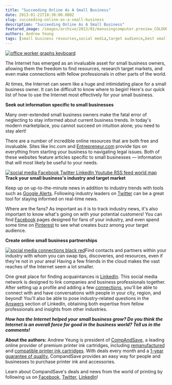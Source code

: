 ```yaml
---
title: "Succeeding Online As A Small Business"
date: 2013-01-21T18:30:00.000Z
slug: succeeding-online-as-a-small-business
description: "Succeeding Online As A Small Business"
featured_image: /images/archive/2013/01/manusingcomputer.preview_COLOURBOX2263148.jpeg
authors: Andrew Yeung
tags: [small business resources,social media,target audience,best small business resources,Internet,free small business resources]
---
```


[![office worker graphs keyboard](/blog/images/man-using-computer.jpeg "office worker graphs keyboard")](/blog/images/man-using-computer.jpeg)

The Internet has emerged as an invaluable asset for small business owners, allowing them the freedom to find resources, research target markets, and even make connections with fellow professionals in other parts of the world.

At times, the Internet can seem like a huge and intimidating place for a small business owner. It can be difficult to know where to begin! Here's our quick list of how to use the Internet most effectively for your small business. 

**Seek out information specific to small businesses**

Many over-extended small business owners make the fatal error of neglecting to stay informed about current business trends. In today's modern marketplace, you cannot succeed on intuition alone; you need to stay alert!

There are a number of incredible online resources that are both free and invaluable. Sites like Inc.com and [Entrepreneur.com](https://www.entrepreneur.com/) provide tips on everything from starting your business to navigating legal issues. Both of these websites feature articles specific to small businesses — information that will most likely be useful to your needs.

[![social media Facebook Twitter LinkedIn Youtube RSS feed world map](/blog/images/social-media-world.jpeg "social media Facebook Twitter LinkedIn Youtube RSS feed world map")](/blog/images/social-media-world.jpeg)**Track your small business's industry and target market**

Keep up on up-to-the-minute news in addition to industry trends with tools such as [Google Alerts](https://www.google.com/alerts). Following industry leaders on [Twitter](https://twitter.com/) can be a great tool for staying informed on real-time news.

Where are the fans? As important as it is to track industry news, it's also important to know what's going on with your potential customers! You can find [Facebook](https://www.facebook.com/) pages designed for fans of your industry, and even spend some time on [Pinterest](https://www.pinterest.com/) to see what creates buzz among your target audience.

**Create online small business partnerships**

[![social media connections black red](/blog/images/black-social-media-network.jpeg "social media connections black red")](/blog/images/black-social-media-network.jpeg)Find contacts and partners within your industry with whom you can swap tips, discoveries, and resources, even if they're not in your area! Having a few friends in the cloud makes the vast reaches of the Internet seem a lot smaller.

One great place for finding acquaintances is [LinkedIn](https://www.linkedin.com/). This social media network is designed to link companies and business professionals together. After setting up a profile and adding a few [connections](https://help.linkedin.com/app/answers/detail/a%5Fid/118), you'll be able to connect with and have conversations with people in your city, region, and beyond! You'll also be able to pose industry-related questions in the [Answers](https://www.linkedin.com/answers) section of LinkedIn, obtaining both expertise from fellow professionals and insights from other industries.

**_How has the Internet helped your small business grow? Do you think the Internet is an overall force for good in the business world? Tell us in the comments!_**

**About the authors:** Andrew Yeung is president of [CompAndSave](https://www.compandsave.com/), a leading online provider of premium printer ink cartridges, including [remanufactured](https://www.compandsave.com/help) and [compatible printer ink cartridges](https://www.compandsave.com/help). With deals every month and a [1-year guarantee of quality](https://www.compandsave.com/help), CompandSave provides an easy way for people and businesses to purchase printer ink and accessories.

Learn about CompandSave's deals and news from the world of printing by following us on [Facebook](https://www.facebook.com/compandsave.ink), [Twitter](https://twitter.com/compandsave), [LinkedIn](https://www.linkedin.com)!